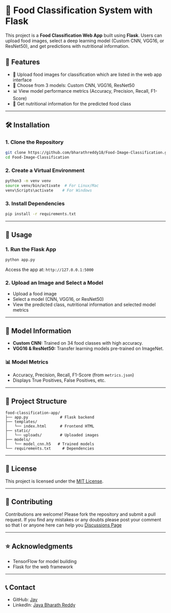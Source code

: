 # 🍔 Food Classification System with Flask

This project is a **Food Classification Web App** built using **Flask**. Users can upload food images, select a deep learning model (Custom CNN, VGG16, or ResNet50), and get predictions with nutritional information.

## 🚀 Features
- 📸 Upload food images for classification which are listed in the web app interface
- 🧠 Choose from 3 models: Custom CNN, VGG16, ResNet50
- 📊 View model performance metrics (Accuracy, Precision, Recall, F1-Score)
- 🥦 Get nutritional information for the predicted food class

---

## 🛠️ Installation
### 1. Clone the Repository
```bash
git clone https://github.com/bharathreddy18/Food-Image-Classification.git
cd Food-Image-Classification
```

### 2. Create a Virtual Environment
```bash
python3 -m venv venv
source venv/bin/activate  # For Linux/Mac
venv\Scripts\activate    # For Windows
```

### 3. Install Dependencies
```bash
pip install -r requirements.txt
```

---

## 🚦 Usage
### 1. Run the Flask App
```bash
python app.py
```
Access the app at: `http://127.0.0.1:5000`

### 2. Upload an Image and Select a Model
- Upload a food image
- Select a model (CNN, VGG16, or ResNet50)
- View the predicted class, nutritional information and selected model metrics

---

## 🧪 Model Information
- **Custom CNN:** Trained on 34 food classes with high accuracy.
- **VGG16 & ResNet50:** Transfer learning models pre-trained on ImageNet.

### 📊 Model Metrics
- Accuracy, Precision, Recall, F1-Score (from `metrics.json`)
- Displays True Positives, False Positives, etc.

---

## 📂 Project Structure
```
food-classification-app/
├── app.py              # Flask backend
├── templates/
│   └── index.html      # Frontend HTML
├── static/
│   └── uploads/        # Uploaded images
├── models/
│   └── model_cnn.h5   # Trained models
└── requirements.txt     # Dependencies
```

---

## 📜 License
This project is licensed under the [MIT License](LICENSE).

---

## 🙌 Contributing
Contributions are welcome! Please fork the repository and submit a pull request.
If you find any mistakes or any doubts please post your comment so that I or anyone here can help you [Discussions Page](https://github.com/bharathreddy18/Food-Image-Classification/discussions/1)

---

## ⭐ Acknowledgments
- TensorFlow for model building
- Flask for the web framework

---

## 📞 Contact
- GitHub: [Jay](https://github.com/bharathreddy18)
- LinkedIn: [Jaya Bharath Reddy](https://linkedin.com/in/jaya-bharath-reddy-iska-7a3844210)
